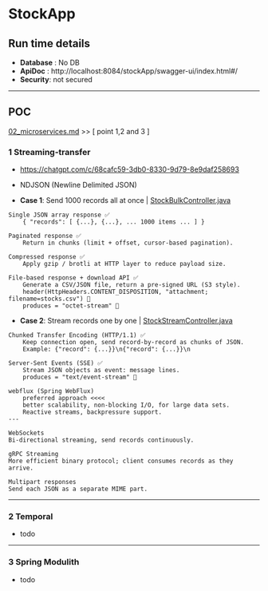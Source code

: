 # StockApp
## Run time details
- **Database** : No DB 
- **ApiDoc** : http://localhost:8084/stockApp/swagger-ui/index.html#/
- **Security**: not secured

---
## POC
[02_microservices.md](../../../../../docs/03_Advance/02_microservices.md) >> [ point 1,2 and 3 ]

### 1 Streaming-transfer
- https://chatgpt.com/c/68cafc59-3db0-8330-9d79-8e9daf258693
- NDJSON (Newline Delimited JSON)

- **Case 1**: Send 1000 records all at once | [StockBulkController.java](StockBulkController.java)
```
Single JSON array response ✅
    { "records": [ {...}, {...}, ... 1000 items ... ] }

Paginated response ✅
    Return in chunks (limit + offset, cursor-based pagination).

Compressed response ✅
    Apply gzip / brotli at HTTP layer to reduce payload size.

File-based response + download API ✅
    Generate a CSV/JSON file, return a pre-signed URL (S3 style).
    header(HttpHeaders.CONTENT_DISPOSITION, "attachment; filename=stocks.csv") 🔸
    produces = "octet-stream" 🔸
```

- **Case 2**: Stream records one by one | [StockStreamController.java](StockStreamController.java)
```
Chunked Transfer Encoding (HTTP/1.1) ✅
    Keep connection open, send record-by-record as chunks of JSON.
    Example: {"record": {...}}\n{"record": {...}}\n

Server-Sent Events (SSE) ✅
    Stream JSON objects as event: message lines.
    produces = "text/event-stream" 🔸

webflux (Spring WebFlux)
    preferred approach <<<< 
    better scalability, non-blocking I/O, for large data sets.
    Reactive streams, backpressure support.
---

WebSockets
Bi-directional streaming, send records continuously.

gRPC Streaming
More efficient binary protocol; client consumes records as they arrive.

Multipart responses
Send each JSON as a separate MIME part.
```

---
### 2 Temporal
- todo

---
### 3 Spring Modulith
- todo

